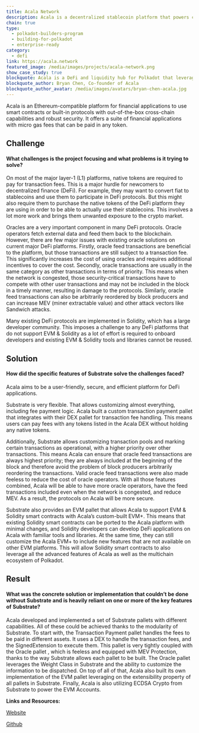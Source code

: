 ```yaml
---
title: Acala Network
description: Acala is a decentralized stablecoin platform that powers cross-blockchain open finance applications.
chain: true
type:
  - polkadot-builders-program
  - building-for-polkadot
  - enterprise-ready
category:
  - defi
link: https://acala.network
featured_image: /media/images/projects/acala-network.png
show_case_study: true
blockquote: Acala is a DeFi and liquidity hub for Polkadot that leverages Substrate to provide a parachain and Ethereum-compatible dapp platform customized for DeFi developers and users. Substrate allows us to build DeFi primitives and optimizations to improve developer and user experience, while Substrate and Polkadot’s upgradability enables us to future-proof our chain.
blockquote_author: Bryan Chen, Co-founder of Acala
blockquote_author_avatar: /media/images/avatars/bryan-chen-acala.jpg
---
```

Acala is an Ethereum-compatible platform for financial applications to use smart contracts or built-in protocols with out-of-the-box cross-chain capabilities and robust security. It offers a suite of financial applications with micro gas fees that can be paid in any token.

Challenge
---------

#### What challenges is the project focusing and what problems is it trying to solve?

On most of the major layer-1 (L1) platforms, native tokens are required to pay for transaction fees. This is a major hurdle for newcomers to decentralized finance (DeFi). For example, they may want to convert fiat to stablecoins and use them to participate in DeFi protocols. But this might also require them to purchase the native tokens of the DeFi platform they are using in order to be able to actually use their stablecoins. This involves a lot more work and brings them unwanted exposure to the crypto market.

Oracles are a very important component in many DeFi protocols. Oracle operators fetch external data and feed them back to the blockchain. However, there are few major issues with existing oracle solutions on current major DeFi platforms. Firstly, oracle feed transactions are beneficial to the platform, but those transactions are still subject to a transaction fee. This significantly increases the cost of using oracles and requires additional incentives to cover the cost. Secondly, oracle transactions are usually in the same category as other transactions in terms of priority. This means when the network is congested, those security-critical transactions have to compete with other user transactions and may not be included in the block in a timely manner, resulting in damage to the protocols. Similarly, oracle feed transactions can also be arbitrarily reordered by block producers and can increase MEV (miner extractable value) and other attack vectors like Sandwich attacks.

Many existing DeFi protocols are implemented in Solidity, which has a large developer community. This imposes a challenge to any DeFi platforms that do not support EVM & Solidity as a lot of effort is required to onboard developers and existing EVM & Solidity tools and libraries cannot be reused.

Solution
--------

#### How did the specific features of Substrate solve the challenges faced?

Acala aims to be a user-friendly, secure, and efficient platform for DeFi applications.

Substrate is very flexible. That allows customizing almost everything, including fee payment logic. Acala built a custom transaction payment pallet that integrates with their DEX pallet for transaction fee handling. This means users can pay fees with any tokens listed in the Acala DEX without holding any native tokens.

Additionally, Substrate allows customizing transaction pools and marking certain transactions as operational, with a higher priority over other transactions. This means Acala can ensure that oracle feed transactions are always highest priority; they are always included at the beginning of the block and therefore avoid the problem of block producers arbitrarily reordering the transactions. Valid oracle feed transactions were also made feeless to reduce the cost of oracle operators. With all those features combined, Acala will be able to have more oracle operators, have the feed transactions included even when the network is congested, and reduce MEV. As a result, the protocols on Acala will be more secure.

Substrate also provides an EVM pallet that allows Acala to support EVM & Solidity smart contracts with Acala’s custom-built EVM+. This means that existing Solidity smart contracts can be ported to the Acala platform with minimal changes, and Solidity developers can develop DeFi applications on Acala with familiar tools and libraries. At the same time, they can still customize the Acala EVM+ to include new features that are not available on other EVM platforms. This will allow Solidity smart contracts to also leverage all the advanced features of Acala as well as the multichain ecosystem of Polkadot.

Result
------

#### What was the concrete solution or implementation that couldn’t be done without Substrate and is heavily reliant on one or more of the key features of Substrate?

Acala developed and implemented a set of Substrate pallets with different capabilities. All of these could be achieved thanks to the modularity of Substrate. To start with, the  Transaction Payment pallet  handles the fees to be paid in different assets. It uses a DEX to handle the transaction fees, and the SignedExtension to execute them. This pallet is very tightly coupled with the  Oracle pallet , which is feeless and equipped with MEV Protection, thanks to the way Substrate allows each pallet to be built. The Oracle pallet leverages the Weight Class in Substrate and the ability to customize the information to be dispatched. On top of all of that, Acala also built its own implementation of the EVM pallet leveraging on the extensibility property of all pallets in Substrate. Finally, Acala is also utilizing  ECDSA Crypto  from Substrate to power the EVM Accounts.

**Links and Resources:**

[Website](https://acala.network/)

[Github](https://github.com/AcalaNetwork/Acala)